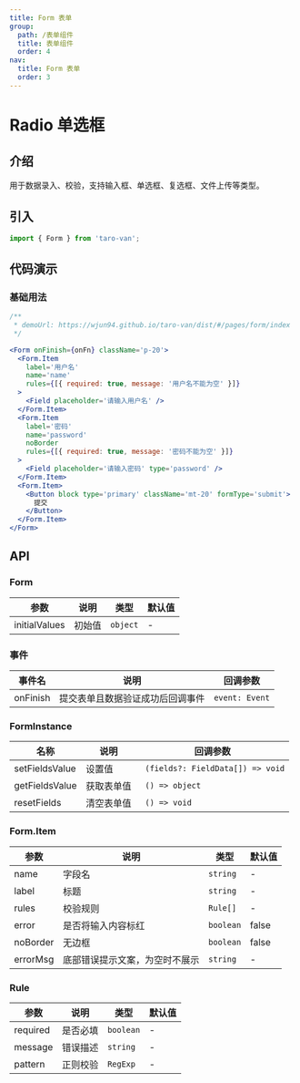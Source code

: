 ```yaml
---
title: Form 表单
group:
  path: /表单组件
  title: 表单组件
  order: 4
nav:
  title: Form 表单
  order: 3
---
```


# Radio 单选框

## 介绍

用于数据录入、校验，支持输入框、单选框、复选框、文件上传等类型。

## 引入

```jsx | pure
import { Form } from 'taro-van';
```

## 代码演示

### 基础用法

```jsx | iframe
/**
 * demoUrl: https://wjun94.github.io/taro-van/dist/#/pages/form/index
 */

<Form onFinish={onFn} className='p-20'>
  <Form.Item
    label='用户名'
    name='name'
    rules={[{ required: true, message: '用户名不能为空' }]}
  >
    <Field placeholder='请输入用户名' />
  </Form.Item>
  <Form.Item
    label='密码'
    name='password'
    noBorder
    rules={[{ required: true, message: '密码不能为空' }]}
  >
    <Field placeholder='请输入密码' type='password' />
  </Form.Item>
  <Form.Item>
    <Button block type='primary' className='mt-20' formType='submit'>
      提交
    </Button>
  </Form.Item>
</Form>
```

## API

### Form

| 参数          | 说明   | 类型     | 默认值 |
| ------------- | ------ | -------- | ------ |
| initialValues | 初始值 | `object` | -      |

### 事件

| 事件名   | 说明                             | 回调参数       |
| -------- | -------------------------------- | -------------- |
| onFinish | 提交表单且数据验证成功后回调事件 | `event: Event` |

### FormInstance

| 名称           | 说明       | 回调参数                          |
| -------------- | ---------- | --------------------------------- |
| setFieldsValue | 设置值     | ` (fields?: FieldData[]) => void` |
| getFieldsValue | 获取表单值 | ` () => object`                   |
| resetFields    | 清空表单值 | ` () => void`                     |

### Form.Item

| 参数     | 说明                           | 类型      | 默认值 |
| -------- | ------------------------------ | --------- | ------ |
| name     | 字段名                         | `string`  | -      |
| label    | 标题                           | `string`  | -      |
| rules    | 校验规则                       | `Rule[]`  | -      |
| error    | 是否将输入内容标红             | `boolean` | false  |
| noBorder | 无边框                         | `boolean` | false  |
| errorMsg | 底部错误提示文案，为空时不展示 | `string`  | -      |

### Rule

| 参数     | 说明     | 类型      | 默认值 |
| -------- | -------- | --------- | ------ |
| required | 是否必填 | `boolean` | -      |
| message  | 错误描述 | `string`  | -      |
| pattern  | 正则校验 | `RegExp`  | -      |
